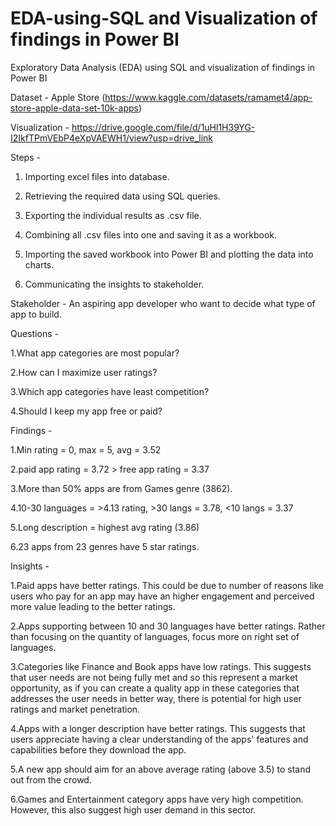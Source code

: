 # EDA-using-SQL and Visualization of findings in Power BI
Exploratory Data Analysis (EDA) using SQL and visualization of findings in Power BI

Dataset - Apple Store    (https://www.kaggle.com/datasets/ramamet4/app-store-apple-data-set-10k-apps)

Visualization - https://drive.google.com/file/d/1uHl1H39YG-I2IkfTPmVEbP4eXpVAEWH1/view?usp=drive_link

Steps - 

1. Importing excel files into database.

2. Retrieving the required data using SQL queries.

3. Exporting the individual results as .csv file.

4. Combining all .csv files into one and saving it as a workbook.

5. Importing the saved workbook into Power BI and plotting the data into charts.

6. Communicating the insights to stakeholder.

Stakeholder - An aspiring app developer who want to decide what type of app to build.

Questions - 

1.What app categories are most popular?

2.How can I maximize user ratings?

3.Which app categories have least competition?

4.Should I keep my app free or paid?

Findings - 

1.Min rating = 0, max = 5, avg = 3.52

2.paid app rating = 3.72 > free app rating = 3.37

3.More than 50% apps are from Games genre (3862).

4.10-30 languages = >4.13 rating, >30 langs = 3.78, <10 langs = 3.37

5.Long description = highest avg rating (3.86)

6.23 apps from 23 genres have 5 star ratings.

Insights - 

1.Paid apps have better ratings. This could be due to number of reasons like users who pay for an app may have an higher engagement and perceived more value leading to the better ratings.

2.Apps supporting between 10 and 30 languages have better ratings. Rather than focusing on the quantity of languages, focus more on right set of languages.

3.Categories like Finance and Book apps have low ratings. This suggests that user needs are not being fully met and so this represent a market opportunity, as if you can create a quality app in these categories that addresses the user needs in better way, there is potential for high user ratings and market penetration.

4.Apps with a longer description have better ratings. This suggests that users appreciate having a clear understanding of the apps' features and capabilities before they download the app. 

5.A new app should aim for an above average rating (above 3.5) to stand out from the crowd.

6.Games and Entertainment category apps have very high competition. However, this also suggest high user demand in this sector.
